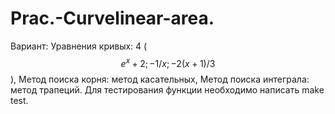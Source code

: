 # Prac.-Curvelinear-area.
  Вариант: Уравнения кривых: 4 ($$e^x + 2; -1/x; -2(x+1)/3 $$), Метод поиска корня: метод касательных, Метод поиска интеграла: метод трапеций.
  Для тестирования функции необходимо написать make test.
